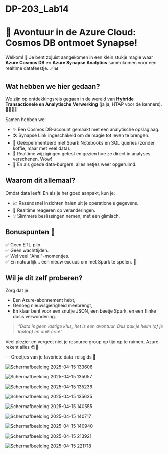 # DP-203_Lab14

# 🚀 Avontuur in de Azure Cloud: Cosmos DB ontmoet Synapse!

Welkom! 🎉 Je bent zojuist aangekomen in een klein stukje magie waar **Azure Cosmos DB** en **Azure Synapse Analytics** samenkomen voor een realtime datafeestje. 🪄📊

## Wat hebben we hier gedaan?

We zijn op ontdekkingsreis gegaan in de wereld van **Hybride Transactionele en Analytische Verwerking** (ja ja, HTAP voor de kenners). 👩‍🚀👨‍💻

Samen hebben we:
- ✨ Een Cosmos DB-account gemaakt met een analytische opslaglaag.
- 🛠️ Synapse Link ingeschakeld om de magie tot leven te brengen.
- 🧪 Geëxperimenteerd met Spark Notebooks én SQL queries (zonder koffie, maar met veel data).
- 🔄 Realtime wijzigingen getest en gezien hoe ze direct in analyses verschenen. Wow!
- 🧹 En als goede data-burgers: alles netjes weer opgeruimd.

## Waarom dit allemaal?

Omdat data leeft! En als je het goed aanpakt, kun je:
- 📈 Razendsnel inzichten halen uit je operationele gegevens.
- 🔄 Realtime reageren op veranderingen.
- 💡 Slimmere beslissingen nemen, met een glimlach.

## Bonuspunten 💎

✅ Geen ETL-pijn.  
✅ Geen wachttijden.  
✅ Wel veel "Aha!"-momentjes.  
✅ En natuurlijk... een nieuw excuus om met Spark te spelen. 🐎

## Wil je dit zelf proberen?

Zorg dat je:
- Een Azure-abonnement hebt,
- Genoeg nieuwsgierigheid meebrengt,
- En klaar bent voor een snufje JSON, een beetje Spark, en een flinke dosis verwondering.

> *"Data is geen lastige klus, het is een avontuur. Dus pak je helm (of je laptop) en duik erin!"*

Veel plezier en vergeet niet je resource group op tijd op te ruimen. Azure rekent alles 😉💸

— Groetjes van je favoriete data-reisgids 🧭

![Schermafbeelding 2025-04-15 133606](https://github.com/user-attachments/assets/51cd976a-9afb-4728-b0b0-d01095e3d975)



![Schermafbeelding 2025-04-15 135057](https://github.com/user-attachments/assets/96359b93-4345-4253-9ed2-9a7c453ae92e)




![Schermafbeelding 2025-04-15 135236](https://github.com/user-attachments/assets/c4f3fd30-905c-4ab9-bd95-174094f0fa5e)


![Schermafbeelding 2025-04-15 135635](https://github.com/user-attachments/assets/841cd3ec-1e8a-4b9b-8b4c-c12007fa943f)



![Schermafbeelding 2025-04-15 140555](https://github.com/user-attachments/assets/fdb5cfe6-c267-4b81-b3d0-b94a482b324f)



![Schermafbeelding 2025-04-15 140717](https://github.com/user-attachments/assets/f7ff188f-5adc-4f71-9d0e-7fb55886d1bf)


![Schermafbeelding 2025-04-15 140940](https://github.com/user-attachments/assets/3a340a2f-736e-449d-8b4a-af2d1657945c)


![Schermafbeelding 2025-04-15 213921](https://github.com/user-attachments/assets/bfea86a9-b6b9-4ea8-b4cc-644918962206)


![Schermafbeelding 2025-04-15 221718](https://github.com/user-attachments/assets/165e8b47-d8a7-438e-a7c8-4302f29e87c2)







